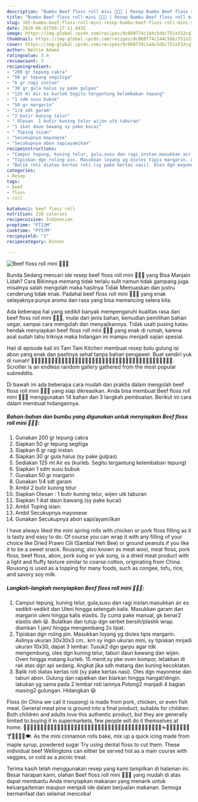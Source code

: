 ```yaml
---
description: "Bumbu Beef floss roll mini 🍔🍞🍕 | Resep Bumbu Beef floss roll mini 🍔🍞🍕 Yang Enak Dan Lezat"
title: "Bumbu Beef floss roll mini 🍔🍞🍕 | Resep Bumbu Beef floss roll mini 🍔🍞🍕 Yang Enak Dan Lezat"
slug: 385-bumbu-beef-floss-roll-mini-resep-bumbu-beef-floss-roll-mini-yang-enak-dan-lezat
date: 2020-06-01T09:17:11.643Z
image: https://img-global.cpcdn.com/recipes/9c060774c144c5db/751x532cq70/beef-floss-roll-mini-🍔🍞🍕-foto-resep-utama.jpg
thumbnail: https://img-global.cpcdn.com/recipes/9c060774c144c5db/751x532cq70/beef-floss-roll-mini-🍔🍞🍕-foto-resep-utama.jpg
cover: https://img-global.cpcdn.com/recipes/9c060774c144c5db/751x532cq70/beef-floss-roll-mini-🍔🍞🍕-foto-resep-utama.jpg
author: Nettie Adams
ratingvalue: 3.4
reviewcount: 3
recipeingredient:
- "200 gr tepung cakra"
- "50 gr tepung segitiga"
- "6 gr ragi instan"
- "30 gr gula halus sy pake gulpas"
- "125 ml Air es kurleb Segitu tergantung kelembaban tepung"
- "1 sdm susu bubuk"
- "50 gr margarin"
- "1/4 sdt garam"
- "2 butir kuning telur"
- " Olesan  1 butir kuning telur wijen utk taburan"
- "1 ikat daun bawang sy pake kucai"
- " Toping isian"
- "Secukupnya mayonese"
- "Secukupnya abon sapiayamikan"
recipeinstructions:
- "Campur tepung, kuning telur, gula,susu dan ragi instan.masukkan air es sedikit-sedikit dan Uleni hingga setengah kalis. Masukkan garam dan margarin uleni hingga kalis elastis. Sy cuma pake manual, gk benar2 elastis deh 😃. Bulatkan dan tutup dgn serbet bersih/plastik wrap. diamkan 1 jam/ hingga mengembang 2x lipat."
- "Tipiskan dgn roling pin. Masukkan loyang yg dioles tipis margarin. Aslinya ukuran 30x30x3 cm.. krn sy ingin ukuran mini, sy tipiskan mnjadi ukuran 10x30, dapat 3 lembar. Tusuk2 dgn garpu agar tdk mengembung, oles dgn kuning telur, taburi daun bawang dan wijen. Oven hingga matang kurleb. 15 menit.sy pke oven kompor, letakkan di rak atas dgn api sedang. Angkat jika sdh matang dan kuning kecoklatan."
- "Balik roti diatas kertas roti (sy pake kertas nasi). Oles dgn mayonese dan taburi abon. Gulung dan rapatkan dan biarkan hingga hangat/dingin. lakukan yg sama pada 2 lembar roti lainnya.Potong2 manjadi 4 bagian masing2 gulungan. Hidangkan 😃"
categories:
- Resep
tags:
- beef
- floss
- roll

katakunci: beef floss roll 
nutrition: 228 calories
recipecuisine: Indonesian
preptime: "PT13M"
cooktime: "PT57M"
recipeyield: "1"
recipecategory: Dinner

---
```



![Beef floss roll mini 🍔🍞🍕](https://img-global.cpcdn.com/recipes/9c060774c144c5db/751x532cq70/beef-floss-roll-mini-🍔🍞🍕-foto-resep-utama.jpg)

Bunda Sedang mencari ide resep beef floss roll mini 🍔🍞🍕 yang Bisa Manjain Lidah? Cara Bikinnya memang tidak terlalu sulit namun tidak gampang juga. misalnya salah mengolah maka hasilnya Tidak Memuaskan dan justru cenderung tidak enak. Padahal beef floss roll mini 🍔🍞🍕 yang enak selayaknya punya aroma dan rasa yang bisa memancing selera kita.

Ada beberapa hal yang sedikit banyak mempengaruhi kualitas rasa dari beef floss roll mini 🍔🍞🍕, mulai dari jenis bahan, kemudian pemilihan bahan segar, sampai cara mengolah dan menyajikannya. Tidak usah pusing kalau hendak menyiapkan beef floss roll mini 🍔🍞🍕 yang enak di rumah, karena asal sudah tahu triknya maka hidangan ini mampu menjadi sajian spesial.

Haii di episode kali ini Tam Tam Kitchen membuat resep bolu gulung isi abon yang enak dan pastinya sehat tanpa bahan pengawet. Buat sendiri yuk di rumah! 🍣🍱🍞🍜🍙🍚🍛🍲🍥🍢🍡🍘🍠🍌🍎🍏🍊🍋🍄🍅🍆🍇🍈🍉🍐🍑🍒🍓🍍🌰🍉🍇🍠🍐🍊🍄🍲🍊🍓🍑🍠🍒. Scrolller is an endless random gallery gathered from the most popular subreddits.


Di bawah ini ada beberapa cara mudah dan praktis dalam mengolah beef floss roll mini 🍔🍞🍕 yang siap dikreasikan. Anda bisa membuat Beef floss roll mini 🍔🍞🍕 menggunakan 14 bahan dan 3 langkah pembuatan. Berikut ini cara dalam membuat hidangannya.

<!--inarticleads1-->

##### Bahan-bahan dan bumbu yang digunakan untuk menyiapkan Beef floss roll mini 🍔🍞🍕:

1. Gunakan 200 gr tepung cakra
1. Siapkan 50 gr tepung segitiga
1. Siapkan 6 gr ragi instan
1. Siapkan 30 gr gula halus (sy pake gulpas)
1. Sediakan 125 ml Air es (kurleb. Segitu tergantung kelembaban tepung)
1. Siapkan 1 sdm susu bubuk
1. Gunakan 50 gr margarin
1. Gunakan 1/4 sdt garam
1. Ambil 2 butir kuning telur
1. Siapkan  Olesan : 1 butir kuning telur, wijen utk taburan
1. Siapkan 1 ikat daun bawang (sy pake kucai)
1. Ambil  Toping isian:
1. Ambil Secukupnya mayonese
1. Gunakan Secukupnya abon sapi/ayam/ikan


I have always liked the mini spring rolls with chicken or pork floss filling as it is tasty and easy to do. Of course you can wrap it with any filling of your choice like Dried Prawn Cili (Sambal Heh Bee) or ground peanuts if you like it to be a sweet snack. Rousong, also known as meat wool, meat floss, pork floss, beef floss, abon, pork sung or yuk sung, is a dried meat product with a light and fluffy texture similar to coarse cotton, originating from China. Rousong is used as a topping for many foods, such as congee, tofu, rice, and savory soy milk. 

<!--inarticleads2-->

##### Langkah-langkah menyiapkan Beef floss roll mini 🍔🍞🍕:

1. Campur tepung, kuning telur, gula,susu dan ragi instan.masukkan air es sedikit-sedikit dan Uleni hingga setengah kalis. Masukkan garam dan margarin uleni hingga kalis elastis. Sy cuma pake manual, gk benar2 elastis deh 😃. Bulatkan dan tutup dgn serbet bersih/plastik wrap. diamkan 1 jam/ hingga mengembang 2x lipat.
1. Tipiskan dgn roling pin. Masukkan loyang yg dioles tipis margarin. Aslinya ukuran 30x30x3 cm.. krn sy ingin ukuran mini, sy tipiskan mnjadi ukuran 10x30, dapat 3 lembar. Tusuk2 dgn garpu agar tdk mengembung, oles dgn kuning telur, taburi daun bawang dan wijen. Oven hingga matang kurleb. 15 menit.sy pke oven kompor, letakkan di rak atas dgn api sedang. Angkat jika sdh matang dan kuning kecoklatan.
1. Balik roti diatas kertas roti (sy pake kertas nasi). Oles dgn mayonese dan taburi abon. Gulung dan rapatkan dan biarkan hingga hangat/dingin. lakukan yg sama pada 2 lembar roti lainnya.Potong2 manjadi 4 bagian masing2 gulungan. Hidangkan 😃


Floss (in China we call it rousong) is made from pork, chicken, or even fish meat. General meat pine is ground into a final product, suitable for children. Both children and adults love this authentic product, but they are generally limited to buying it in supermarkets, few people will do it themselves at home. 🥞🥓🍗🌭🍔🍟🍕🥙🌮🌯🥗🥘🍝🍜🍲🍛🍣🍱🍤🍚🍘🍥🍢🍡🍧🍨🍦🍰🎂🍮🍭🍬🍫🍿🍩🍪🌰🥜🍯🥛🍼☕🍵🍶🍺🍻🥂🍷🥃🍸🍹🍾🥄🍴🍽️. As the mini cinnamon rolls bake, mix up a quick icing made from maple syrup, powdered sugar Try using dental floss to cut them. These individual beef Wellingtons can either be served hot as a main course with veggies, or cold as a picnic treat. 

Terima kasih telah menggunakan resep yang kami tampilkan di halaman ini. Besar harapan kami, olahan Beef floss roll mini 🍔🍞🍕 yang mudah di atas dapat membantu Anda menyiapkan makanan yang menarik untuk keluarga/teman maupun menjadi ide dalam berjualan makanan. Semoga bermanfaat dan selamat mencoba!
